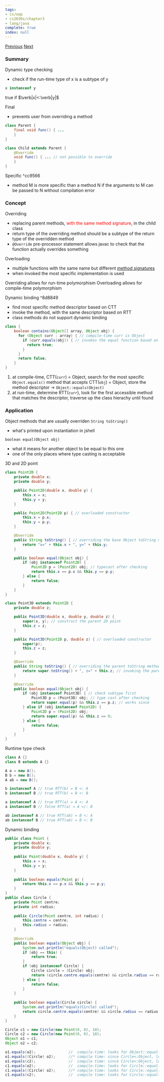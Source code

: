 ```yaml
---
tags:
- cs/oop
- cs2030s/chapter3
- lang/java
complete: true
index: null
---
```

[Previous](/labyrinth/notes/cs/cs2030s/inheritance)   [Next](/labyrinth/notes/cs/cs2030s/LSP)
### Summary
Dynamic type checking
- check if the run-time type of x is a subtype of y
```java
x instanceof y
```
true if $\verb|x|<:\verb|y|$

Final
- prevents user from overriding a method
```java
class Parent {
	final void func() { ...
	}
}

class Child extends Parent {
	@Override
	void func() { ... // not possible to override
	}
}
```

Specific ^cc9566
- method M is more specific than a method N if the arguments to M can be passed to N without compilation error
### Concept
Overriding
- replacing parent methods, <span style="color:red">with the same method signature</span>, in the child class
- return type of the overriding method should be a subtype of the return type of the overridden method
- `@Override` pre-processor statement allows javac to check that the function actually overrides something

Overloading
- multiple functions with the same name but different [method signatures](/labyrinth/notes/cs/cs2030s/classes#^4e342d)
- when invoked the most specific implementation is used

Overriding allows for run-time polymorphism 
Overloading allows for compile-time polymorphism

Dynamic binding ^8d8849
- find most specific method descriptor based on CTT
- invoke the method, with the same descriptor based on RTT
- class methods do not support dynamic binding
```java
class {
	boolean contains(Object[] array, Object obj) {
	  for (Object curr : array) { // compile-time curr is Object
	    if (curr.equals(obj)) { // invokes the equal function based on the run-time type of curr
	      return true;
	    }
	  }
	  return false;
	}
}
```
1. at compile-time, CTT(`curr`) = Object, search for the most specific `Object.equals()` method that accepts CTT(`obj`) = Object, store the method descriptor -> `Object::equals(Object)`
2. at run-time, determine RTT(`curr`), look for the first accessible method that matches the descriptor, traverse up the class hierachy until found
### Application
Object methods that are usually overriden
`String toString()`
- what's printed upon instantiation in jshell

`boolean equal(Object obj)`
- what it means for another object to be equal to this one
- one of the only places where type casting is acceptable

3D and 2D point
```java
class Point2D {
	private double x;
	private double y;

	public Point2D(double x, double y) {
		this.x = x;
		this.y = y;
	}

	public Point2D(Point2D p) { // overloaded constructor
		this.x = p.x;
		this.y = p.y;
	}

	@Override
	public String toString() { // overriding the base Object toString method
		return "x=" + this.x + ", y=" + this.y;
    }

	public boolean equal(Object obj) {
		if (obj instanceof Point2D) {
			Point2D p = (Point2D) obj; // typecast after checking
			return this.x == p.x && this.y == p.y;
		} else {
			return false;
		}
	}
}

class Point3D extends Point2D {
	private double z;

	public Point3D(double x, double y, double z) {
		super(x, y); // construct the parent 2D point
		this.z = z;
	}

	public Point3D(Point2D p, double z) { // overloaded constructor
		super(p);
		this.z = z;
	}

	@Override
	public String toString() { // overriding the parent toString method
		return super.toString() + ", z=" + this.z; // invoking the parent toString method
	}

	@Override
	public boolean equal(Object obj) {
		if (obj instanceof Point3D) { // check subtype first
			Point3D p = (Point3D) obj; // type cast after checking
			return super.equal(p) && this.z == p.z; // works since 
		} else if (obj instanceof Point2D) {
			Point2D p = (Point2D) obj;
			return super.equal(p) && this.z == 0;
		} else {
		    return false;
		}
	}
}
```

Runtime type check
```java
class A {}
class B extends A {}

A a = new A();
B b = new B();
A ab = new B();

b instanceof A // true RTT(b) = B <: A
b instanceof B // true RTT(b) = B <: B

a instanceof A // true RTT(a) = A <: A
a instanceof B // false RTT(a) = A </: B

ab instanceof A // true RTT(ab) = B <: A
ab instanceof B // true RTT(ab) = B <: B
```

Dynamic binding
```java
public class Point {
	private double x;
	private double y;
	
	public Point(double x, double y) {
		this.x = x;
		this.y = y;
	}
	
	public boolean equals(Point p) {
	    return this.x == p.x && this.y == p.y;
	}
}
public class Circle {
	private Point centre;
	private int radius;
	
	public Circle(Point centre, int radius) {
		this.centre = centre;
		this.radius = radius;
	}
	
	@Override
	public boolean equals(Object obj) {
		System.out.println("equals(Object) called");
		if (obj == this) {
			return true;
		}
		if (obj instanceof Circle) {
			Circle circle = (Circle) obj;
			return (circle.centre.equals(centre) && circle.radius == radius);
		} else {
			return false;
		}
	}
	
	public boolean equals(Circle circle) {
		System.out.println("equals(Circle) called");
		return circle.centre.equals(centre) && circle.radius == radius;
	}
}

Circle c1 = new Circle(new Point(0, 0), 10);
Circle c2 = new Circle(new Point(0, 0), 10);
Object o1 = c1;
Object o2 = c2;

o1.equals(o2);               //  compile-time: looks for Object::equal(Object), run-time: finds Circle.equal(Object), passes o2
o1.equals((Circle) o2);      //* compile time: since Circle<:Object, looks for Object::equal(Object), run-time: finds Circle.equal(Object), passes (Circle) o2
o1.equals(c2);               //  compile time: since Circle<:Object, looks for Object::equal(Object), run-time: finds Circle.equal(Object), passes c2
c1.equals(o2);               //  compile-time: looks for Circle::equal(Object), run-time: finds Circle.equal(Object), passes o2
c1.equals((Circle) o2);      //* compile-time: looks for Circle::equal(Circle), run-time: finds Circle.equal(Circle), passes (Circle) o2
c1.equals(c2);               //  compile time: looks for Circle::equal(Circle), run-time: finds Circle.equal(Circle), passes c2
```